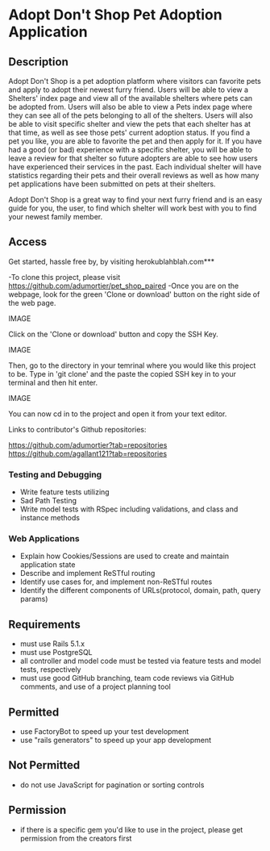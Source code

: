 # Adopt Don't Shop Pet Adoption Application


## Description

Adopt Don't Shop is a pet adoption platform where visitors can favorite pets and apply to adopt their newest furry friend. Users will be able to
view a Shelters' index page and view all of the available shelters where pets can be adopted from. Users will also be able to view a Pets index page where they can
see all of the pets belonging to all of the shelters. Users will also be able to visit specific shelter and view the pets that each shelter has at that time, as well as see
those pets' current adoption status. If you find a pet you like, you are able to favorite the pet and then apply for it. If you have had a good (or bad) experience
with a specific shelter, you will be able to leave a review for that shelter so future adopters are able to see how users have experienced their services in the past. Each
individual shelter will have statistics regarding their pets and their overall reviews as well as how many pet applications have been submitted on pets at their shelters.

Adopt Don't Shop is a great way to find your next furry friend and is an easy guide for you, the user, to find which shelter will work best with you to find your newest
family member.


## Access
Get started, hassle free by, by visiting  herokublahblah.com***

-To clone this project, please visit https://github.com/adumortier/pet_shop_paired
-Once you are on the webpage, look for the green 'Clone or download' button on the right side of the web page.

IMAGE

Click on the 'Clone or download' button and copy the SSH Key. 

IMAGE

Then, go to the directory in your temrinal where you would like
this project to be. Type in 'git clone' and the paste the copied SSH key in to your terminal and then hit enter.

IMAGE

You can now cd in to the project and open it from your text editor.

Links to contributor's Github repositories:

https://github.com/adumortier?tab=repositories
https://github.com/agallant121?tab=repositories


### Testing and Debugging
* Write feature tests utilizing
* Sad Path Testing
* Write model tests with RSpec including validations, and class and instance methods

### Web Applications
* Explain how Cookies/Sessions are used to create and maintain application state
* Describe and implement ReSTful routing
* Identify use cases for, and implement non-ReSTful routes
* Identify the different components of URLs(protocol, domain, path, query params)
## Requirements

- must use Rails 5.1.x
- must use PostgreSQL
- all controller and model code must be tested via feature tests and model tests, respectively
- must use good GitHub branching, team code reviews via GitHub comments, and use of a project planning tool

## Permitted

- use FactoryBot to speed up your test development
- use "rails generators" to speed up your app development

## Not Permitted

- do not use JavaScript for pagination or sorting controls

## Permission

- if there is a specific gem you'd like to use in the project, please get permission from the creators first
